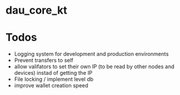 # dau_core_kt



# Todos
- Logging system for development and production environments
- Prevent transfers to self
- allow valifators to set their own IP (to be read by other nodes and devices)
instad of getting the IP
- File locking / implement level db 
- improve wallet creation speed 
